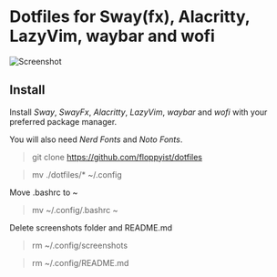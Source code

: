 # Dotfiles for Sway(fx), Alacritty, LazyVim, waybar and wofi

![Screenshot](https://github.com/floppyist/dotfiles/tree/main/screenshots/screenshot.png)

## Install

Install *Sway*, *SwayFx*, *Alacritty*, *LazyVim*, *waybar* and *wofi* with your preferred package manager.

You will also need *Nerd Fonts* and *Noto Fonts*.

> git clone https://github.com/floppyist/dotfiles

> mv ./dotfiles/* ~/.config

Move .bashrc to ~

> mv ~/.config/.bashrc ~

Delete screenshots folder and README.md

> rm ~/.config/screenshots

> rm ~/.config/README.md
